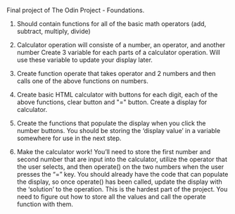 Final project of The Odin Project - Foundations.

1. Should contain functions for all of the basic math operators (add, subtract,
multiply, divide)

2. Calculator operation will consiste of a number, an operator, and another number
Create 3 variable for each parts of a calculator operation. Will use these variable
to update your display later.

3. Create function operate that takes operator and 2 numbers and then calls one of
the above functions on numbers.

4. Create basic HTML calculator with buttons for each digit, each of the above
functions, clear button and "=" button. Create a display for calculator.

5. Create the functions that populate the display when you click the number buttons.
You should be storing the ‘display value’ in a variable somewhere for use in the
next step.

6. Make the calculator work! You’ll need to store the first number and second number that
are input into the calculator, utilize the operator that the user selects, and then 
operate() on the two numbers when the user presses the “=” key. You should already have 
the code that can populate the display, so once operate() has been called, update the 
display with the ‘solution’ to the operation. This is the hardest part of the project. 
You need to figure out how to store all the values and call the operate function 
with them. 
